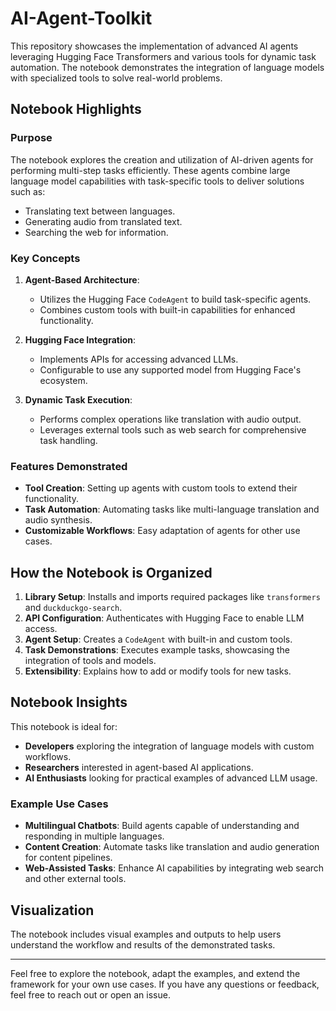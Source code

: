 # AI-Agent-Toolkit

This repository showcases the implementation of advanced AI agents leveraging Hugging Face Transformers and various tools for dynamic task automation. The notebook demonstrates the integration of language models with specialized tools to solve real-world problems.

## Notebook Highlights

### Purpose
The notebook explores the creation and utilization of AI-driven agents for performing multi-step tasks efficiently. These agents combine large language model capabilities with task-specific tools to deliver solutions such as:
- Translating text between languages.
- Generating audio from translated text.
- Searching the web for information.

### Key Concepts
1. **Agent-Based Architecture**:
   - Utilizes the Hugging Face `CodeAgent` to build task-specific agents.
   - Combines custom tools with built-in capabilities for enhanced functionality.

2. **Hugging Face Integration**:
   - Implements APIs for accessing advanced LLMs.
   - Configurable to use any supported model from Hugging Face's ecosystem.

3. **Dynamic Task Execution**:
   - Performs complex operations like translation with audio output.
   - Leverages external tools such as web search for comprehensive task handling.

### Features Demonstrated
- **Tool Creation**: Setting up agents with custom tools to extend their functionality.
- **Task Automation**: Automating tasks like multi-language translation and audio synthesis.
- **Customizable Workflows**: Easy adaptation of agents for other use cases.

## How the Notebook is Organized
1. **Library Setup**: Installs and imports required packages like `transformers` and `duckduckgo-search`.
2. **API Configuration**: Authenticates with Hugging Face to enable LLM access.
3. **Agent Setup**: Creates a `CodeAgent` with built-in and custom tools.
4. **Task Demonstrations**: Executes example tasks, showcasing the integration of tools and models.
5. **Extensibility**: Explains how to add or modify tools for new tasks.

## Notebook Insights
This notebook is ideal for:
- **Developers** exploring the integration of language models with custom workflows.
- **Researchers** interested in agent-based AI applications.
- **AI Enthusiasts** looking for practical examples of advanced LLM usage.

### Example Use Cases
- **Multilingual Chatbots**: Build agents capable of understanding and responding in multiple languages.
- **Content Creation**: Automate tasks like translation and audio generation for content pipelines.
- **Web-Assisted Tasks**: Enhance AI capabilities by integrating web search and other external tools.

## Visualization
The notebook includes visual examples and outputs to help users understand the workflow and results of the demonstrated tasks.

---

Feel free to explore the notebook, adapt the examples, and extend the framework for your own use cases. If you have any questions or feedback, feel free to reach out or open an issue.
